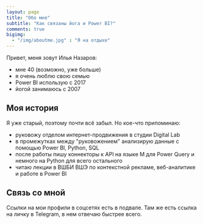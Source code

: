 ```yaml
---
layout: page
title: "Обо мне"
subtitle: "Как связаны йога и Power BI?"
comments: true
bigimg:
  - "/img/aboutme.jpg" : "Я на отдыхе"
---
```


Привет, меня зовут Илья Назаров:

- мне 40 (возможно, уже больше)
- я очень люблю свою семью
- Power BI использую с 2017
- йогой занимаюсь с 2007

## Моя история

Я уже старый, поэтому почти всё забыл. Но кое-что припоминаю:
* руковожу отделом интернет-продвижения в студии Digital Lab
* в промежутках между "руковожением" анализирую данные с помощью Power BI, Python, SQL
* после работы пишу коннекторы к API на языке M для Power Query и немного на Python для всего остального
* читаю лекции в ВШБИ ВШЭ по контекстной рекламе, веб-аналитике и работе в Power BI

## Связь со мной

Ссылки на мои профили в соцсетях есть в подвале. Там же есть ссылка на личку в Telegram, в нем отвечаю быстрее всего.